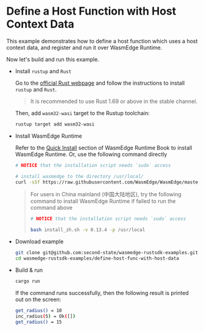 # Define a Host Function with Host Context Data

This example demonstrates how to define a host function which uses a host context data, and register and run it over WasmEdge Runtime.

Now let's build and run this example.

- Install `rustup` and `Rust`

  Go to the [official Rust webpage](https://www.rust-lang.org/tools/install) and follow the instructions to install `rustup` and `Rust`.

  > It is recommended to use Rust 1.69 or above in the stable channel.

  Then, add `wasm32-wasi` target to the Rustup toolchain:

  ```bash
  rustup target add wasm32-wasi
  ```

- Install WasmEdge Runtime

  Refer to the [Quick Install](https://wasmedge.org/book/en/quick_start/install.html#quick-install) section of WasmEdge Runtime Book to install WasmEdge Runtime. Or, use the following command directly

  ```bash
  # NOTICE that the installation script needs `sudo` access

  # install wasmedge to the directory /usr/local/
  curl -sSf https://raw.githubusercontent.com/WasmEdge/WasmEdge/master/utils/install.sh | bash -s -- -v 0.13.4 -p /usr/local
  ```

  > For users in China mainland (中国大陆地区), try the following command to install WasmEdge Runtime if failed to run the command above
  >
  > ```bash
  > # NOTICE that the installation script needs `sudo` access
  >
  > bash install_zh.sh -v 0.13.4 -p /usr/local
  > ```

- Download example

  ```bash
  git clone git@github.com:second-state/wasmedge-rustsdk-examples.git
  cd wasmedge-rustsdk-examples/define-host-func-with-host-data
  ```

- Build & run

  ```bash
  cargo run
  ```

  If the command runs successfully, then the following result is printed out on the screen:

  ```bash
  get_radius() = 10
  inc_radius(5) = Ok([])
  get_radius() = 15
  ```
